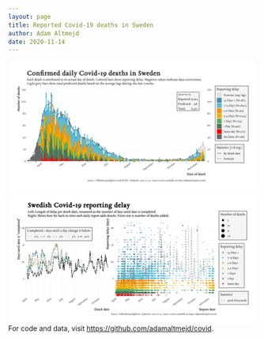 ```yaml
---
layout: page
title: Reported Covid-19 deaths in Sweden
author: Adam Altmejd
date: 2020-11-14
---
```


![Graph of Swedish Covid-19 deaths with reporting delay.](deaths_lag_sweden_2020-11-14.png "Swedish Covid-19 deaths.")
![Graph of Swedish Covid-19 reporting delay in daily deaths.](lag_trend_sweden_2020-11-14.png "Trend in Swedish Covid-19 mortality reporting delay.")
For code and data, visit <https://github.com/adamaltmejd/covid>.
